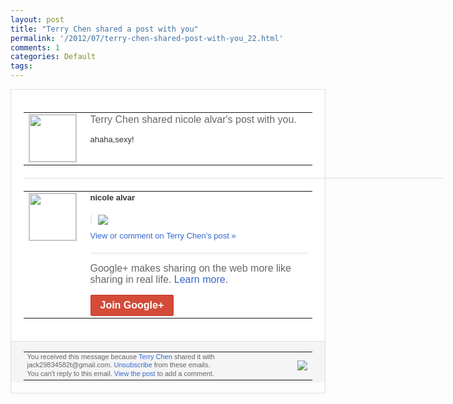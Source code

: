 ```yaml
---
layout: post
title: "Terry Chen shared a post with you"
permalink: '/2012/07/terry-chen-shared-post-with-you_22.html'
comments: 1
categories: Default
tags: 
---
```

<div style="border:solid 1px #dfdfdf;color:#686868;font:13px Arial"><div style="background-color:#fff;padding:20px;"><table cellpadding="0" cellspacing="0"><tr><td style="padding-right:15px;vertical-align:top"><a href="https://plus.google.com/_/notifications/emlink?emrecipient=110200756825219614165&amp;emid=CKCgxdX2rrECFamZ7AodxBgAAA&amp;path=%2F108643996575278738906&amp;dt=1343016588631&amp;uob=8"><img height="75" src="https://lh3.googleusercontent.com/-KKRGTyJ5Bl0/AAAAAAAAAAI/AAAAAAAAEEY/jllxqER5dCk/s75-c-k-a/photo.jpg" style="border:solid 1px #cccccc;" width="75"/></a></td><td style="width:578px;color:#333;font:13px Arial;vertical-align:top;"><div style="color:#686868;font:16px Arial;;padding-bottom:15px">Terry Chen shared nicole alvar's post with you.</div><div style="padding-bottom:10px">ahaha,sexy!</div></td></tr></table><div style="margin:20px 0;border-bottom:solid 1px #dfdfdf;width:670px;"></div><table cellpadding="0" cellspacing="0"><tr><td style="padding-right:15px;vertical-align:top"><a href="https://plus.google.com/_/notifications/emlink?emrecipient=110200756825219614165&amp;emid=CKCgxdX2rrECFamZ7AodxBgAAA&amp;path=%2F106885120444333349337&amp;dt=1343016588631&amp;uob=8"><img height="75" src="https://lh5.googleusercontent.com/-Yk3NhTD9QVo/AAAAAAAAAAI/AAAAAAAAAFo/p6r_9H6pgn0/s75-c-k-a/photo.jpg" style="border:solid 1px #cccccc;" width="75"/></a></td><td style="width:578px;color:#333;font:13px Arial;vertical-align:top;"><div style="font-weight:bold;padding-bottom:10px">nicole alvar</div><div style="padding-bottom:10px"></div><div style="margin-bottom:10px;padding-left:10px; border-left:2px solid #EAEAEA"><span style="margin-right:5px"><a href="https://plus.google.com/_/notifications/emlink?emrecipient=110200756825219614165&amp;emid=CKCgxdX2rrECFamZ7AodxBgAAA&amp;path=%2F108643996575278738906%2Fposts%2F5Nn6jZuL1DE%3Fgpinv%3DAMIXal-mzK_0KD_Hwywqp2qwY42N_rG-9Y1LasbJGsF5LHs13iN2oq-Z7-A1AJnbxZ5MEgKb-_ZEc3xK98vdh2JqnyOSiMMy-Z0ZNStb9NnSigcIEmrcZbU&amp;dt=1343016588631&amp;uob=8" style="zSoyz;"><img border="0" src="https://lh4.googleusercontent.com/-Ix6gZ1U37ac/UAzMk15wN6I/AAAAAAAAAeM/3yKcvTrEy6w/h120/12%2B-%2B1" style="max-height:200px;max-width:275px"/></a></span></div><a href="https://plus.google.com/_/notifications/emlink?emrecipient=110200756825219614165&amp;emid=CKCgxdX2rrECFamZ7AodxBgAAA&amp;path=%2F108643996575278738906%2Fposts%2F5Nn6jZuL1DE%3Fgpinv%3DAMIXal-mzK_0KD_Hwywqp2qwY42N_rG-9Y1LasbJGsF5LHs13iN2oq-Z7-A1AJnbxZ5MEgKb-_ZEc3xK98vdh2JqnyOSiMMy-Z0ZNStb9NnSigcIEmrcZbU&amp;dt=1343016588631&amp;uob=8" style="color:#3366CC;text-decoration:none;">View or comment on Terry Chen's post »</a><div style="margin-top:20px;border-top:solid 1px #dfdfdf"><div style="padding:15px 0;color:#686868;font:16px Arial;">Google+ makes sharing on the web more like sharing in real life. <a href="http://www.google.com/+/learnmore/" style="color:#3366CC;text-decoration:none;">Learn more</a>.</div><a href="https://plus.google.com/_/notifications/emlink?emrecipient=110200756825219614165&amp;emid=CKCgxdX2rrECFamZ7AodxBgAAA&amp;path=%2F%3Fgpinv%3DAMIXal-mzK_0KD_Hwywqp2qwY42N_rG-9Y1LasbJGsF5LHs13iN2oq-Z7-A1AJnbxZ5MEgKb-_ZEc3xK98vdh2JqnyOSiMMy-Z0ZNStb9NnSigcIEmrcZbU&amp;dt=1343016588631&amp;uob=8" style="display:inline-block;padding:7px 15px;background-color:#d44b38; color:#fff;font-size:16px; font-weight:bold;border-radius:2px;-webkit-border-radius:2px; -moz-border-radius:2px;border:solid 1px #c43b28; white-space:nowrap;text-decoration:none">Join Google+</a></div></td></tr></table></div><div style="border-top:solid 1px #dfdfdf;padding:0 20px; background-color:#f5f5f5"><table cellpadding="0" cellspacing="0" style="height:50px"><tbody><tr><td style="vertical-align:middle;width:100%; color:#636363;font:11px Arial; line-height:120%">You received this message because <a href="https://plus.google.com/_/notifications/emlink?emrecipient=110200756825219614165&amp;emid=CKCgxdX2rrECFamZ7AodxBgAAA&amp;path=%2F108643996575278738906%3Fgpinv%3DAMIXal-mzK_0KD_Hwywqp2qwY42N_rG-9Y1LasbJGsF5LHs13iN2oq-Z7-A1AJnbxZ5MEgKb-_ZEc3xK98vdh2JqnyOSiMMy-Z0ZNStb9NnSigcIEmrcZbU&amp;dt=1343016588631&amp;uob=8" style="color:#3366CC;text-decoration:none;">Terry Chen</a> shared it with jack29834582t@gmail.com. <a href="https://plus.google.com/_/notifications/emlink?emrecipient=110200756825219614165&amp;emid=CKCgxdX2rrECFamZ7AodxBgAAA&amp;path=%2F_%2Fnonplus%2Femailsettings%3Fgpinv%3DAMIXal-mzK_0KD_Hwywqp2qwY42N_rG-9Y1LasbJGsF5LHs13iN2oq-Z7-A1AJnbxZ5MEgKb-_ZEc3xK98vdh2JqnyOSiMMy-Z0ZNStb9NnSigcIEmrcZbU%26est%3DADH5u8WsUSJW2ZgUswoEUwmZAzJHG6qE2Od_n8TkpkqbjvYpNaM2XQlqyrVI4PeSdGhvEqUpXQdD1p10V8-SJZkNeYsFWdceHpBybc6MK9utbiToBFCyzmKKE1noIYGzZI9Z12nvHxPseBDQDZ4e8tXVFPnXB2qzaA&amp;dt=1343016588631&amp;uob=8" style="color:#3366CC;text-decoration:none;">Unsubscribe</a> from these emails.<br/>You can't reply to this email. <a href="https://plus.google.com/_/notifications/emlink?emrecipient=110200756825219614165&amp;emid=CKCgxdX2rrECFamZ7AodxBgAAA&amp;path=%2F108643996575278738906%2Fposts%2F5Nn6jZuL1DE%3Fgpinv%3DAMIXal-mzK_0KD_Hwywqp2qwY42N_rG-9Y1LasbJGsF5LHs13iN2oq-Z7-A1AJnbxZ5MEgKb-_ZEc3xK98vdh2JqnyOSiMMy-Z0ZNStb9NnSigcIEmrcZbU&amp;dt=1343016588631&amp;uob=8" style="color:#3366CC;text-decoration:none;">View the post</a> to add a comment.<br/></td><td><img src="https://ssl.gstatic.com/s2/oz/images/notifications/logo/google-plus-6617a72bb36cc548861652780c9e6ff1.png"/></td></tr></tbody></table></div></div>